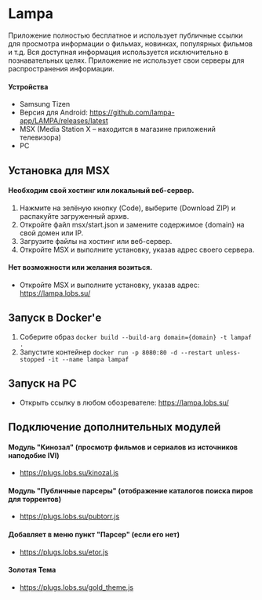 # Lampa
Приложение полностью бесплатное и использует публичные ссылки для просмотра информации о фильмах, новинках, популярных фильмов и т.д. Вся доступная информация используется исключительно в познавательных целях. Приложение не использует свои серверы для распространения информации.

#### Устройства
* Samsung Tizen
* Версия для Android: https://github.com/lampa-app/LAMPA/releases/latest
* MSX (Media Station X – находится в магазине приложений телевизора)
* PC

## Установка для MSX
#### Необходим свой хостинг или локальный веб-сервер.
1. Нажмите на зелёную кнопку (Code), выберите (Download ZIP) и распакуйте загруженный архив.
2. Откройте файл msx/start.json и замените содержимое {domain} на свой домен или IP.
3. Загрузите файлы на хостинг или веб-сервер.
4. Откройте MSX и выполните установку, указав адрес своего сервера.

#### Нет возможности или желания возиться.
* Откройте MSX и выполните установку, указав адрес: https://lampa.lobs.su/

## Запуск в Docker'е
1. Соберите образ `docker build --build-arg domain={domain} -t lampaf . `
2. Запустите контейнер `docker run -p 8080:80 -d --restart unless-stopped -it --name lampa lampaf`

## Запуск на PC
* Открыть ссылку в любом обозревателе: https://lampa.lobs.su/

## Подключение дополнительных модулей
#### Модуль "Кинозал" (просмотр фильмов и сериалов из источников наподобие IVI)
* https://plugs.lobs.su/kinozal.js

#### Модуль "Публичные парсеры" (отображение каталогов поиска пиров для торрентов)
* https://plugs.lobs.su/pubtorr.js

#### Добавляет в меню пункт "Парсер" (если его нет)
* https://plugs.lobs.su/etor.js

#### Золотая Тема
* https://plugs.lobs.su/gold_theme.js
